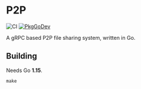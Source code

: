 # P2P

![CI](https://github.com/dawidd6/p2p/workflows/CI/badge.svg)
[![PkgGoDev](https://pkg.go.dev/badge/github.com/dawidd6/p2p)](https://pkg.go.dev/github.com/dawidd6/p2p)

A gRPC based P2P file sharing system, written in Go.

## Building

Needs Go **1.15**.

```shell script
make
```
